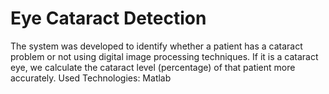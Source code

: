 # Eye Cataract Detection

The system was developed to identify whether a patient has a cataract problem or not using digital image processing techniques. If it is a cataract eye, we calculate the cataract level (percentage) of that patient more accurately.
Used Technologies: Matlab

